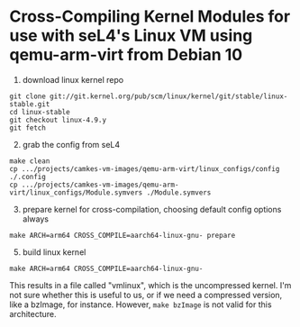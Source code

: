 # Cross-Compiling Kernel Modules for use with seL4's Linux VM using qemu-arm-virt from Debian 10

1. download linux kernel repo
```
git clone git://git.kernel.org/pub/scm/linux/kernel/git/stable/linux-stable.git
cd linux-stable
git checkout linux-4.9.y
git fetch
```

2. grab the config from seL4
```
make clean
cp .../projects/camkes-vm-images/qemu-arm-virt/linux_configs/config ./.config
cp .../projects/camkes-vm-images/qemu-arm-virt/linux_configs/Module.symvers ./Module.symvers
```

3. prepare kernel for cross-compilation, choosing default config options always
```
make ARCH=arm64 CROSS_COMPILE=aarch64-linux-gnu- prepare
```

5. build linux kernel
```
make ARCH=arm64 CROSS_COMPILE=aarch64-linux-gnu-
```

This results in a file called "vmlinux", which is the uncompressed kernel. I'm not sure whether this is useful to us, or if we need a compressed version, like a bzImage, for instance. However, `make bzImage` is not valid for this architecture.

